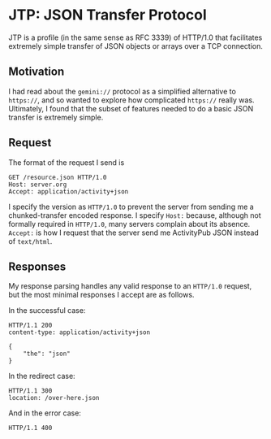 # JTP: JSON Transfer Protocol

JTP is a profile (in the same sense as RFC 3339) of HTTP/1.0 that facilitates extremely simple transfer of JSON objects or arrays over a TCP connection.

## Motivation

I had read about the `gemini://` protocol as a simplified alternative to `https://`, and so wanted to explore how complicated `https://` really was. Ultimately, I found that the subset of features needed to do a basic JSON transfer is extremely simple.

## Request

The format of the request I send is

```
GET /resource.json HTTP/1.0
Host: server.org
Accept: application/activity+json

```

I specify the version as `HTTP/1.0` to prevent the server from sending me a chunked-transfer encoded response. I specify `Host:` because, although not formally required in `HTTP/1.0`, many servers complain about its absence. `Accept:` is how I request that the server send me ActivityPub JSON instead of `text/html`.

## Responses

My response parsing handles any valid response to an `HTTP/1.0` request, but the most minimal responses I accept are as follows.

In the successful case:

```
HTTP/1.1 200
content-type: application/activity+json

{
    "the": "json"
}
```

In the redirect case:

```
HTTP/1.1 300
location: /over-here.json

```

And in the error case:

```
HTTP/1.1 400

```
